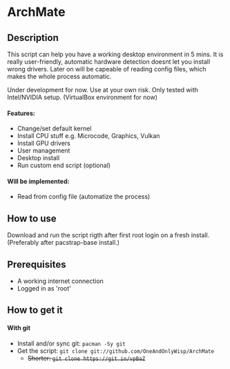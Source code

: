 # ArchMate
## Description
This script can help you have a working desktop environment in 5 mins. It is really user-friendly, automatic hardware detection doesnt let you install wrong drivers. Later on will be capeable of reading config files, which makes the whole process automatic.

Under development for now. Use at your own risk.
Only tested with Intel/NVIDIA setup. (VirtualBox environment for now)

#### Features:
- Change/set default kernel
- Install CPU stuff e.g. Microcode, Graphics, Vulkan
- Install GPU drivers
- User management
- Desktop install
- Run custom end script (optional)

#### Will be implemented:
- Read from config file (automatize the process)

## How to use
Download and run the script rigth after first root login on a fresh install. (Preferably after pacstrap-base install.)

## Prerequisites

- A working internet connection
- Logged in as 'root'

## How to get it
#### With git
- Install and/or sync git: `pacman -Sy git`
- Get the script: `git clone git://github.com/OneAndOnlyWisp/ArchMate`
  - ~~Shorter: `git clone https://git.io/vpBaZ`~~
